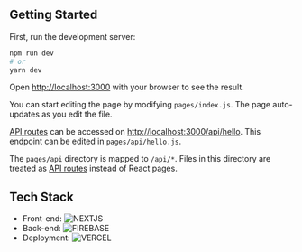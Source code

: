## Getting Started

First, run the development server:

```bash
npm run dev
# or
yarn dev
```

Open [http://localhost:3000](http://localhost:3000) with your browser to see the result.

You can start editing the page by modifying `pages/index.js`. The page auto-updates as you edit the file.

[API routes](https://nextjs.org/docs/api-routes/introduction) can be accessed on [http://localhost:3000/api/hello](http://localhost:3000/api/hello). This endpoint can be edited in `pages/api/hello.js`.

The `pages/api` directory is mapped to `/api/*`. Files in this directory are treated as [API routes](https://nextjs.org/docs/api-routes/introduction) instead of React pages.

## Tech Stack
- Front-end:
![NEXTJS](https://img.shields.io/badge/next.js-000000?style=for-the-badge&logo=nextdotjs&logoColor=white)
- Back-end:
![FIREBASE](https://img.shields.io/badge/firebase-ffca28?style=for-the-badge&logo=firebase&logoColor=black)
- Deployment:
![VERCEL](https://img.shields.io/badge/Vercel-000000?style=for-the-badge&logo=vercel&logoColor=white)
